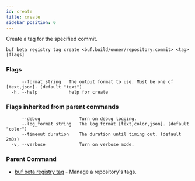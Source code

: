 ```yaml
---
id: create
title: create
sidebar_position: 0
---
```

Create a tag for the specified commit.

```
buf beta registry tag create <buf.build/owner/repository:commit> <tag> [flags]
```

### Flags

```
      --format string   The output format to use. Must be one of [text,json]. (default "text")
  -h, --help            help for create
```

### Flags inherited from parent commands

```
      --debug               Turn on debug logging.
      --log_format string   The log format [text,color,json]. (default "color")
      --timeout duration    The duration until timing out. (default 2m0s)
  -v, --verbose             Turn on verbose mode.
```

### Parent Command

* [buf beta registry tag](index.md)	 - Manage a repository's tags.
